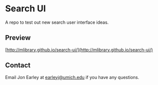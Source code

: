 # Search UI
A repo to test out new search user interface ideas.

## Preview

[http://mlibrary.github.io/search-ui/](http://mlibrary.github.io/search-ui/)

## Contact
Email Jon Earley at earleyj@umich.edu if you have any questions.
